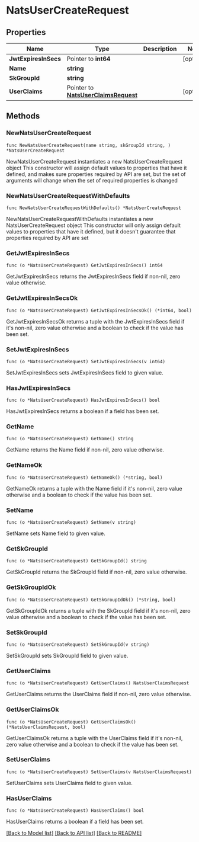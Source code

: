 # NatsUserCreateRequest

## Properties

Name | Type | Description | Notes
------------ | ------------- | ------------- | -------------
**JwtExpiresInSecs** | Pointer to **int64** |  | [optional] 
**Name** | **string** |  | 
**SkGroupId** | **string** |  | 
**UserClaims** | Pointer to [**NatsUserClaimsRequest**](NatsUserClaimsRequest.md) |  | [optional] 

## Methods

### NewNatsUserCreateRequest

`func NewNatsUserCreateRequest(name string, skGroupId string, ) *NatsUserCreateRequest`

NewNatsUserCreateRequest instantiates a new NatsUserCreateRequest object
This constructor will assign default values to properties that have it defined,
and makes sure properties required by API are set, but the set of arguments
will change when the set of required properties is changed

### NewNatsUserCreateRequestWithDefaults

`func NewNatsUserCreateRequestWithDefaults() *NatsUserCreateRequest`

NewNatsUserCreateRequestWithDefaults instantiates a new NatsUserCreateRequest object
This constructor will only assign default values to properties that have it defined,
but it doesn't guarantee that properties required by API are set

### GetJwtExpiresInSecs

`func (o *NatsUserCreateRequest) GetJwtExpiresInSecs() int64`

GetJwtExpiresInSecs returns the JwtExpiresInSecs field if non-nil, zero value otherwise.

### GetJwtExpiresInSecsOk

`func (o *NatsUserCreateRequest) GetJwtExpiresInSecsOk() (*int64, bool)`

GetJwtExpiresInSecsOk returns a tuple with the JwtExpiresInSecs field if it's non-nil, zero value otherwise
and a boolean to check if the value has been set.

### SetJwtExpiresInSecs

`func (o *NatsUserCreateRequest) SetJwtExpiresInSecs(v int64)`

SetJwtExpiresInSecs sets JwtExpiresInSecs field to given value.

### HasJwtExpiresInSecs

`func (o *NatsUserCreateRequest) HasJwtExpiresInSecs() bool`

HasJwtExpiresInSecs returns a boolean if a field has been set.

### GetName

`func (o *NatsUserCreateRequest) GetName() string`

GetName returns the Name field if non-nil, zero value otherwise.

### GetNameOk

`func (o *NatsUserCreateRequest) GetNameOk() (*string, bool)`

GetNameOk returns a tuple with the Name field if it's non-nil, zero value otherwise
and a boolean to check if the value has been set.

### SetName

`func (o *NatsUserCreateRequest) SetName(v string)`

SetName sets Name field to given value.


### GetSkGroupId

`func (o *NatsUserCreateRequest) GetSkGroupId() string`

GetSkGroupId returns the SkGroupId field if non-nil, zero value otherwise.

### GetSkGroupIdOk

`func (o *NatsUserCreateRequest) GetSkGroupIdOk() (*string, bool)`

GetSkGroupIdOk returns a tuple with the SkGroupId field if it's non-nil, zero value otherwise
and a boolean to check if the value has been set.

### SetSkGroupId

`func (o *NatsUserCreateRequest) SetSkGroupId(v string)`

SetSkGroupId sets SkGroupId field to given value.


### GetUserClaims

`func (o *NatsUserCreateRequest) GetUserClaims() NatsUserClaimsRequest`

GetUserClaims returns the UserClaims field if non-nil, zero value otherwise.

### GetUserClaimsOk

`func (o *NatsUserCreateRequest) GetUserClaimsOk() (*NatsUserClaimsRequest, bool)`

GetUserClaimsOk returns a tuple with the UserClaims field if it's non-nil, zero value otherwise
and a boolean to check if the value has been set.

### SetUserClaims

`func (o *NatsUserCreateRequest) SetUserClaims(v NatsUserClaimsRequest)`

SetUserClaims sets UserClaims field to given value.

### HasUserClaims

`func (o *NatsUserCreateRequest) HasUserClaims() bool`

HasUserClaims returns a boolean if a field has been set.


[[Back to Model list]](../README.md#documentation-for-models) [[Back to API list]](../README.md#documentation-for-api-endpoints) [[Back to README]](../README.md)


